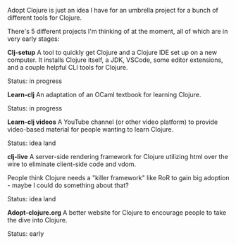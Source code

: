 Adopt Clojure is just an idea I have for an umbrella project for a bunch of different tools for Clojure.

There's 5 different projects I'm thinking of at the moment, all of which are in very early stages:

**Clj-setup**
A tool to quickly get Clojure and a Clojure IDE set up on a new computer.
It installs Clojure itself, a JDK, VSCode, some editor extensions, and a couple
helpful CLI tools for Clojure.

Status: in progress

**Learn-clj**
An adaptation of an OCaml textbook for learning Clojure.

Status: in progress

**Learn-clj videos**
A YouTube channel (or other video platform) to provide video-based material for people wanting to learn Clojure.

Status: idea land

**clj-live**
A server-side rendering framework for Clojure utilizing html over the wire to eliminate client-side code and vdom.

People think Clojure needs a "killer framework" like RoR to gain big adoption - maybe I could do something about that?

Status: idea land

**Adopt-clojure.org**
A better website for Clojure to encourage people to take the dive into Clojure.

Status: early
